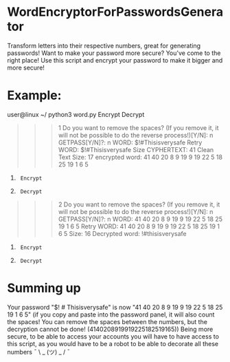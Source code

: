 # WordEncryptorForPasswordsGenerator
Transform letters into their respective numbers, great for generating passwords!
Want to make your password more secure?
You've come to the right place! Use this script and encrypt your password to make it bigger and more secure!
# Example:
user@linux ~/ python3 word.py
      Encrypt
      Decrypt
>>> 1
Do you want to remove the spaces? (If you remove it, it will not be possible to do the reverse process!)[Y/N]:
>>>n
GETPASS[Y/N]?: n
WORD: $!#Thisisverysafe
Retry WORD: $!#Thisisverysafe
Size CYPHERTEXT: 41
Clean Text Size: 17
encrypted word: 41 40 20 8 9 19 9 19 22 5 18 25 19 1 6 5
1)      Encrypt
2)      Decrypt
>>> 2
Do you want to remove the spaces? (If you remove it, it will not be possible to do the reverse process!)[Y/N]:
>>> n
GETPASS[Y/N]?: n
WORD: 41 40 20 8 9 19 9 19 22 5 18 25 19 1 6 5
Retry WORD: 41 40 20 8 9 19 9 19 22 5 18 25 19 1 6 5
Size: 16
Decrypted word: !#thisisverysafe
1)      Encrypt
2)      Decrypt
>>>
# Summing up
Your password "$! # Thisisverysafe" is now "41 40 20 8 9 19 9 19 22 5 18 25 19 1 6 5" (if you copy and paste into the password panel, it will also count the spaces! You can remove the spaces between the numbers, but the decryption cannot be done! (4140208919919225182519165)) Being more secure, to be able to access your accounts you will have to have access to this script, as you would have to be a robot to be able to decorate all these numbers ¯ \ _ (ツ) _ / ¯

